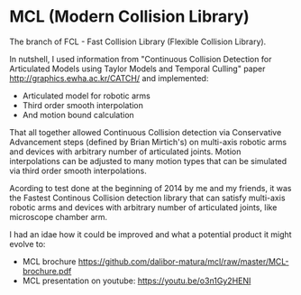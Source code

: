 # MCL (Modern Collision Library)

The branch of FCL - Fast Collision Library (Flexible Collision Library).

In nutshell, I used information from "Continuous Collision Detection for Articulated Models using Taylor Models and Temporal Culling" paper http://graphics.ewha.ac.kr/CATCH/ and implemented:
* Articulated model for robotic arms
* Third order smooth interpolation
* And motion bound calculation

That all together allowed Continuous Collision detection via Conservative Advancement steps (defined by Brian Mirtich's) on multi-axis robotic arms and devices with arbitrary number of articulated joints. Motion interpolations can be adjusted to many motion types that can be simulated via third order smooth interpolations.

Acording to test done at the beginning of 2014 by me and my friends, it was the Fastest Continous Collision detection library that can satisfy multi-axis robotic arms and devices with arbitrary number of articulated joints, like microscope chamber arm.

I had an idae how it could be improved and what a potential product it might evolve to:
- MCL brochure https://github.com/dalibor-matura/mcl/raw/master/MCL-brochure.pdf
- MCL presentation on youtube: https://youtu.be/o3n1Gy2HENI
